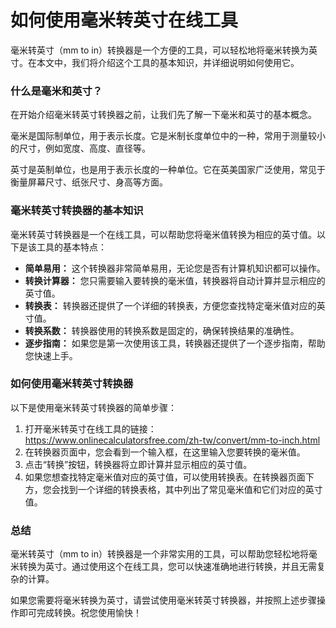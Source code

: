如何使用毫米转英寸在线工具
=============

毫米转英寸（mm to in）转换器是一个方便的工具，可以轻松地将毫米转换为英寸。在本文中，我们将介绍这个工具的基本知识，并详细说明如何使用它。

### 什么是毫米和英寸？

在开始介绍毫米转英寸转换器之前，让我们先了解一下毫米和英寸的基本概念。

毫米是国际制单位，用于表示长度。它是米制长度单位中的一种，常用于测量较小的尺寸，例如宽度、高度、直径等。

英寸是英制单位，也是用于表示长度的一种单位。它在英美国家广泛使用，常见于衡量屏幕尺寸、纸张尺寸、身高等方面。

### 毫米转英寸转换器的基本知识

毫米转英寸转换器是一个在线工具，可以帮助您将毫米值转换为相应的英寸值。以下是该工具的基本特点：

- **简单易用：** 这个转换器非常简单易用，无论您是否有计算机知识都可以操作。
- **转换计算器：** 您只需要输入要转换的毫米值，转换器将自动计算并显示相应的英寸值。
- **转换表：** 转换器还提供了一个详细的转换表，方便您查找特定毫米值对应的英寸值。
- **转换系数：** 转换器使用的转换系数是固定的，确保转换结果的准确性。
- **逐步指南：** 如果您是第一次使用该工具，转换器还提供了一个逐步指南，帮助您快速上手。

### 如何使用毫米转英寸转换器

以下是使用毫米转英寸转换器的简单步骤：

1. 打开毫米转英寸在线工具的链接：<https://www.onlinecalculatorsfree.com/zh-tw/convert/mm-to-inch.html>
2. 在转换器页面中，您会看到一个输入框，在这里输入您要转换的毫米值。
3. 点击“转换”按钮，转换器将立即计算并显示相应的英寸值。
4. 如果您想查找特定毫米值对应的英寸值，可以使用转换表。在转换器页面下方，您会找到一个详细的转换表格，其中列出了常见毫米值和它们对应的英寸值。

### 总结

毫米转英寸（mm to in）转换器是一个非常实用的工具，可以帮助您轻松地将毫米转换为英寸。通过使用这个在线工具，您可以快速准确地进行转换，并且无需复杂的计算。

如果您需要将毫米转换为英寸，请尝试使用毫米转英寸转换器，并按照上述步骤操作即可完成转换。祝您使用愉快！